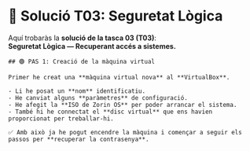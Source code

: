 # 🔧 Solució T03: Seguretat Lògica

Aquí trobaràs la **solució de la tasca 03 (T03)**:  
**Seguretat Lògica — Recuperant accés a sistemes.**
```
## 🟢 PAS 1: Creació de la màquina virtual

Primer he creat una **màquina virtual nova** al **VirtualBox**.  

- Li he posat un **nom** identificatiu.  
- He canviat alguns **paràmetres** de configuració.  
- He afegit la **ISO de Zorin OS** per poder arrancar el sistema.  
- També hi he connectat el **disc virtual** que ens havien proporcionat per treballar-hi.  

✅ Amb això ja he pogut encendre la màquina i començar a seguir els passos per **recuperar la contrasenya**.

